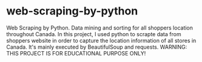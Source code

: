 # web-scraping-by-python
Web Scraping by Python. Data mining and sorting for all shoppers location throughout Canada. 
In this project, I used python to scrapte data from shoppers website in order to capture the location information of all
stores in Canada. It's mainly executed by BeautifulSoup and requests.
WARNING: THIS PROJECT IS FOR EDUCATIONAL PURPOSE ONLY!
